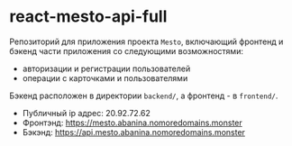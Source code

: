 # react-mesto-api-full
Репозиторий для приложения проекта `Mesto`, включающий фронтенд и бэкенд части приложения со следующими возможностями: 
- авторизации и регистрации пользователей
- операции с карточками и пользователями

Бэкенд расположен в директории `backend/`, а фронтенд - в `frontend/`. 

- Публичный ip адрес: 20.92.72.62
- Фронтэнд: https://mesto.abanina.nomoredomains.monster
- Бэкэнд: https://api.mesto.abanina.nomoredomains.monster
